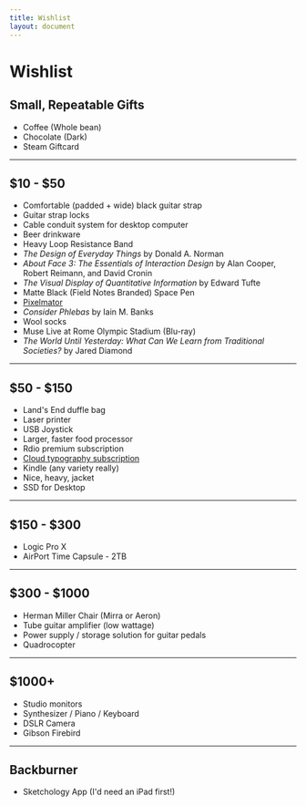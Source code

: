 ```yaml
---
title: Wishlist
layout: document
---
```


# Wishlist 

## Small, Repeatable Gifts

+ Coffee (Whole bean)
+ Chocolate (Dark)
+ Steam Giftcard

- - -

## $10 - $50

+ Comfortable (padded + wide) black guitar strap
+ Guitar strap locks
+ Cable conduit system for desktop computer
+ Beer drinkware
+ Heavy Loop Resistance Band
+ *The Design of Everyday Things* by Donald A. Norman
+ *About Face 3: The Essentials of Interaction Design* by Alan Cooper, Robert Reimann, and David Cronin
+ *The Visual Display of Quantitative Information* by Edward Tufte
+ Matte Black (Field Notes Branded) Space Pen
+ [Pixelmator](http://www.pixelmator.com/)
+ *Consider Phlebas* by Iain M. Banks
+ Wool socks
+ Muse Live at Rome Olympic Stadium (Blu-ray)
+ *The World Until Yesterday: What Can We Learn from Traditional Societies?* by Jared Diamond

- - -

## $50 - $150

+ Land's End duffle bag
+ Laser printer
+ USB Joystick
+ Larger, faster food processor
+ Rdio premium subscription
+ [Cloud typography subscription](http://www.typography.com/cloud/welcome/)
+ Kindle (any variety really)
+ Nice, heavy, jacket
+ SSD for Desktop

- - -

## $150 - $300

+ Logic Pro X
+ AirPort Time Capsule - 2TB

- - -

## $300 - $1000

+ Herman Miller Chair (Mirra or Aeron)
+ Tube guitar amplifier (low wattage)
+ Power supply / storage solution for guitar pedals
+ Quadrocopter

- - -

## $1000+

+ Studio monitors
+ Synthesizer / Piano / Keyboard
+ DSLR Camera
+ Gibson Firebird

- - -

## Backburner

+ Sketchology App (I'd need an iPad first!)

